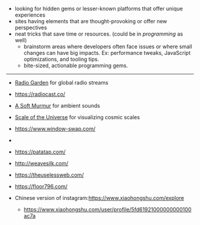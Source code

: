 
- looking for hidden gems or lesser-known platforms that offer unique experiences
- sites having elements that are thought-provoking or offer new perspectives
- neat tricks that save time or resources. (could be in *programming* as well)
	- brainstorm areas where developers often face issues or where small changes can have big impacts. Ex: performance tweaks, JavaScript optimizations, and tooling tips.
	- bite-sized, actionable programming gems.



---


- [Radio Garden](https://radio.garden/) for global radio streams
- https://radiocast.co/
- [A Soft Murmur](https://asoftmurmur.com/) for ambient sounds
- [Scale of the Universe](https://scaleofuniverse.com/en) for visualizing cosmic scales
- https://www.window-swap.com/
- 
- https://patatap.com/
- http://weavesilk.com/

- https://theuselessweb.com/
- https://floor796.com/
- Chinese version of instagram:https://www.xiaohongshu.com/explore
	- https://www.xiaohongshu.com/user/profile/5fd61921000000000100ac7a

